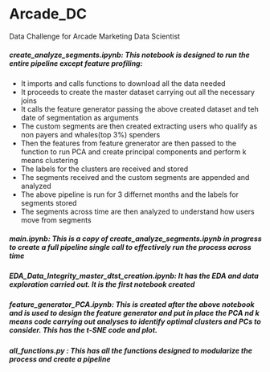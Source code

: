 # Arcade_DC
Data Challenge for Arcade Marketing Data Scientist

##### create_analyze_segments.ipynb: This notebook is designed to run the entire pipeline except feature profiling:
- It imports and calls functions to download all the data needed 
- It proceeds to create the master dataset carrying out all the necessary joins
- It calls the feature generator passing the above created dataset and teh date of segmentation as arguments 
- The custom segments are then created extracting users who qualify as non payers and whales(top 3%) spenders
- Then the features from feature grenerator are then passed to the function to run PCA and create principal components and perform k means clustering
- The labels for the clusters are received and stored
- The segments received and the custom segments are appended and analyzed
- The above pipeline is run for 3 differnet months and the labels for segments stored
- The segments across time are then analyzed to understand how users move from segments

##### main.ipynb: This is a copy of create_analyze_segments.ipynb in progress to create a full pipeline single call to effectively run the process across time

##### EDA_Data_Integrity_master_dtst_creation.ipynb: It has the EDA and data exploration carried out. It is the first notebook created

##### feature_generator_PCA.ipynb: This is created after the above notebook and is used to design the feature generator and put in place the PCA nd k means code carrying out analyses to identify optimal clusters and PCs to consider. This has the t-SNE code and plot.

##### all_functions.py : This has all the functions designed to modularize the process and create a pipeline

              
              
              
              
